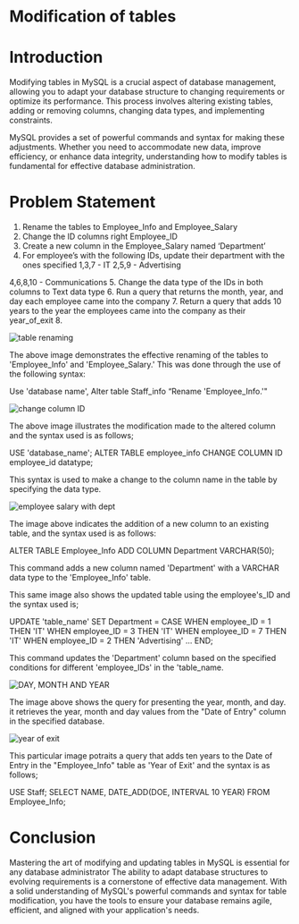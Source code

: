# Modification of tables

# Introduction
Modifying tables in MySQL is a crucial aspect of database management, allowing you to adapt your database structure to changing requirements or optimize its performance. This process involves altering existing tables, adding or removing columns, changing data types, and implementing constraints.

MySQL provides a set of powerful commands and syntax for making these adjustments. Whether you need to accommodate new data, improve efficiency, or enhance data integrity, understanding how to modify tables is fundamental for effective database administration.

# Problem Statement
1. Rename the tables to Employee_Info and Employee_Salary
2. Change the ID columns right Employee_ID
3. Create a new column in the Employee_Salary named ‘Department’
4. For employee’s with the following IDs, update their department with the ones specified
1,3,7 - IT
2,5,9 - Advertising

4,6,8,10 - Communications
5. Change the data type of the IDs in both columns to Text data type
6. Run a query that returns the month, year, and day each employee came into the company
7. Return a query that adds 10 years to the year the employees came into the company as their year_of_exit
8. 

![table renaming](https://github.com/alwaysgladys/MySQL-TASK2/assets/144185133/5ff6424d-8eb1-46d4-a9b3-96fc6899e8fb)

The above image demonstrates the effective renaming of the tables to 'Employee_Info' and 'Employee_Salary.' This was done through the use of the following syntax:

Use 'database name', Alter table Staff_info “Rename 'Employee_Info.'"

![change column ID](https://github.com/alwaysgladys/MySQL-TASK2/assets/144185133/29cdeaef-1c47-48a0-925a-67105e7d513c)

The above image illustrates the modification made to the altered column and the syntax used is as follows;

USE 'database_name'; ALTER TABLE employee_info CHANGE COLUMN ID employee_id datatype;

This syntax is used to make a change to the column name in the table by specifying the data type.

![employee salary with dept](https://github.com/alwaysgladys/MySQL-TASK2/assets/144185133/8164bfe4-8b25-4963-8a38-d59653478d65)

The image above indicates the addition of a new column to an existing table, and the syntax used is as follows:

ALTER TABLE Employee_Info ADD COLUMN Department VARCHAR(50);

This command adds a new column named 'Department' with a VARCHAR data type to the 'Employee_Info' table.


This same image also shows the updated table using the employee's_ID and the syntax used is;

UPDATE 'table_name' SET Department = CASE WHEN employee_ID = 1 THEN 'IT' WHEN employee_ID = 3 THEN 'IT' WHEN employee_ID = 7 THEN 'IT' WHEN employee_ID = 2 THEN 'Advertising' ... END;

This command updates the 'Department' column based on the specified conditions for different 'employee_IDs' in the 'table_name.


![DAY, MONTH AND YEAR](https://github.com/alwaysgladys/MySQL-TASK2/assets/144185133/ddd772f0-cabd-4fe5-8783-f94e134e6131)

The image above shows the query for presenting the year, month, and day.
it retrieves the year, month and day values from the "Date of Entry" column in the specified database.

![year of exit](https://github.com/alwaysgladys/MySQL-TASK2/assets/144185133/850e1d91-932f-4094-b919-2c973c7111ec)

This particular image potraits a query that adds ten years to the Date of Entry in the "Employee_Info" table as 'Year of Exit' and the syntax is as follows;

USE Staff; SELECT NAME, DATE_ADD(DOE, INTERVAL 10 YEAR) FROM Employee_Info;

# Conclusion
 Mastering the art of modifying and updating tables in MySQL is essential for any database administrator
 The ability to adapt database structures to evolving requirements is a cornerstone of effective data management.
 With a solid understanding of MySQL's powerful commands and syntax for table modification, you have the tools to ensure your database remains agile, efficient, and aligned with your application's needs. 

